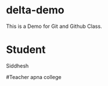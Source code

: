# delta-demo
This is a Demo for Git and Github Class.

  # Student
  Siddhesh

  #Teacher
  apna college